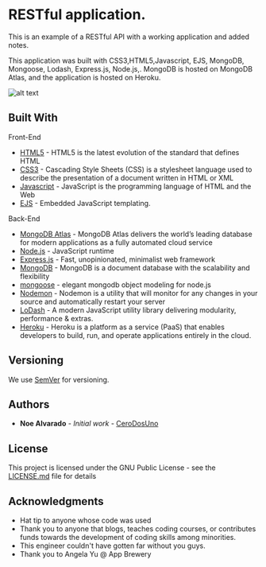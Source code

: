 # RESTful application.

This is an example of a RESTful API with a working application and added notes.

This application was built with CSS3,HTML5,Javascript, EJS, MongoDB, Mongoose, Lodash, Express.js, Node.js,.
MongoDB is hosted on MongoDB Atlas, and the application is hosted on Heroku.

![alt text]()

## Built With
Front-End
* [HTML5](https://developer.mozilla.org/en-US/docs/Web/Guide/HTML/HTML5) - HTML5 is the latest evolution of the standard that defines HTML
* [CSS3](https://developer.mozilla.org/en-US/docs/Web/CSS) - Cascading Style Sheets (CSS) is a stylesheet language used to describe the presentation of a document written in HTML or XML
* [Javascript](https://www.javascript.com/) - JavaScript is the programming language of HTML and the Web
* [EJS](https://ejs.co/) - Embedded JavaScript templating.


Back-End
* [MongoDB Atlas](https://www.mongodb.com/cloud/atlas) - MongoDB Atlas delivers the world’s leading database for modern applications as a fully automated cloud service
* [Node.js](https://nodejs.org/en/) - JavaScript runtime
* [Express.js](https://expressjs.com/) - Fast, unopinionated, minimalist web framework
* [MongoDB](https://www.mongodb.com/) - MongoDB is a document database with the scalability and flexibility
* [mongoose](https://mongoosejs.com/) - elegant mongodb object modeling for node.js
* [Nodemon](https://nodemon.io/) - Nodemon is a utility that will monitor for any changes in your source and automatically restart your server
* [LoDash](https://lodash.com/) - A modern JavaScript utility library delivering modularity, performance & extras.
* [Heroku](https://www.heroku.com/) - Heroku is a platform as a service (PaaS) that enables developers to build, run, and operate applications entirely in the cloud.

## Versioning

We use [SemVer](http://semver.org/) for versioning.

## Authors

* **Noe Alvarado** - *Initial work* - [CeroDosUno](https://github.com/CeroDosUno)

## License

This project is licensed under the GNU Public License - see the [LICENSE.md](LICENSE.md) file for details

## Acknowledgments

* Hat tip to anyone whose code was used
* Thank you to anyone that blogs, teaches coding courses, or contributes funds towards the development of coding skills among minorities.
* This engineer couldn't have gotten far without you guys.
* Thank you to Angela Yu @ App Brewery
